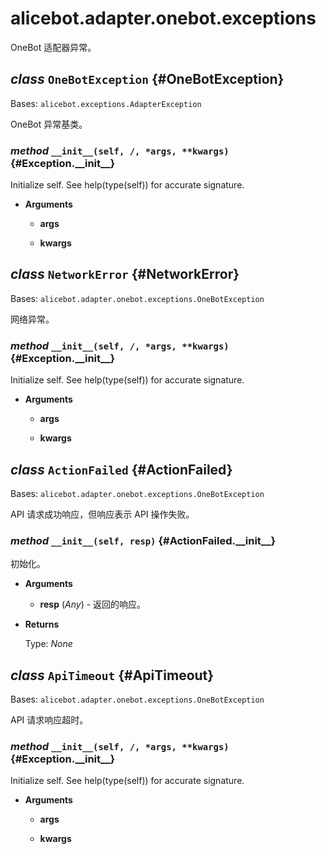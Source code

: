 # alicebot.adapter.onebot.exceptions

OneBot 适配器异常。

## _class_ `OneBotException` {#OneBotException}

Bases: `alicebot.exceptions.AdapterException`

OneBot 异常基类。

### _method_ `__init__(self, /, *args, **kwargs)` {#Exception.\_\_init\_\_}

Initialize self.  See help(type(self)) for accurate signature.

- **Arguments**

  - **args**

  - **kwargs**

## _class_ `NetworkError` {#NetworkError}

Bases: `alicebot.adapter.onebot.exceptions.OneBotException`

网络异常。

### _method_ `__init__(self, /, *args, **kwargs)` {#Exception.\_\_init\_\_}

Initialize self.  See help(type(self)) for accurate signature.

- **Arguments**

  - **args**

  - **kwargs**

## _class_ `ActionFailed` {#ActionFailed}

Bases: `alicebot.adapter.onebot.exceptions.OneBotException`

API 请求成功响应，但响应表示 API 操作失败。

### _method_ `__init__(self, resp)` {#ActionFailed.\_\_init\_\_}

初始化。

- **Arguments**

  - **resp** (_Any_) - 返回的响应。

- **Returns**

  Type: _None_

## _class_ `ApiTimeout` {#ApiTimeout}

Bases: `alicebot.adapter.onebot.exceptions.OneBotException`

API 请求响应超时。

### _method_ `__init__(self, /, *args, **kwargs)` {#Exception.\_\_init\_\_}

Initialize self.  See help(type(self)) for accurate signature.

- **Arguments**

  - **args**

  - **kwargs**
